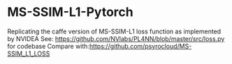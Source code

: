 # MS-SSIM-L1-Pytorch
Replicating the caffe version of MS-SSIM-L1 loss function as implemented by NVIDEA
See: https://github.com/NVlabs/PL4NN/blob/master/src/loss.py for codebase
Compare with:https://github.com/psyrocloud/MS-SSIM_L1_LOSS
